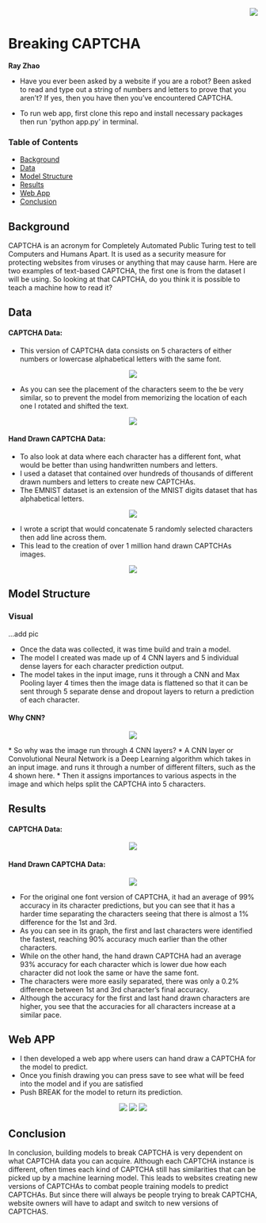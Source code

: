 <p align="right">
<img src="img/yelp-logo.png">
</p>

# Breaking CAPTCHA
**Ray Zhao**

* Have you ever been asked by a website if you are a robot? Been asked to read and type out a string of numbers and letters to prove that you aren’t? If yes, then you have then you’ve encountered CAPTCHA.

* To run web app, first clone this repo and install necessary packages then run 'python app.py' in terminal.

### Table of Contents

* [Background](#description)
* [Data](#data)
* [Model Structure](#model)
* [Results](#results)
* [Web App](#webapp)
* [Conclusion](#conclusion)

<a name="description"></a>
## Background

CAPTCHA is an acronym for Completely Automated Public Turing test to tell Computers and Humans Apart. It is used as a security measure for protecting websites from viruses or anything that may cause harm. Here are two examples of text-based CAPTCHA, the first one is from the dataset I will be using. So looking at that CAPTCHA, do you think it is possible to teach a machine how to read it?


<a name="data"></a>
## Data

#### CAPTCHA Data:
* This version of CAPTCHA data consists on 5 characters of either numbers or lowercase alphabetical letters with the same font.

<p align="center">
<img src="images/before_data_aug.png">
</p>

* As you can see the placement of the characters seem to the be very similar, so to prevent the model from memorizing the location of each one I rotated and shifted the text.

<p align="center">
<img src="images/augmented.png">
</p>

#### Hand Drawn CAPTCHA Data:
* To also look at data where each character has a different font, what would be better than using handwritten numbers and letters.
* I used a dataset that contained over hundreds of thousands of different drawn numbers and letters to create new CAPTCHAs.
* The EMNIST dataset is an extension of the MNIST digits dataset that has alphabetical letters.

<p align="center">
<img src="images/sevens.png">
</p>

* I wrote a script that would concatenate 5 randomly selected characters then add line across them.
* This lead to the creation of over 1 million hand drawn CAPTCHAs images.

<p align="center">
<img src="images/hand_created.png">
</p>

<a name="model"></a>
## Model Structure

### Visual
...add pic

* Once the data was collected, it was time build and train a model.
* The model I created was made up of 4 CNN layers and 5 individual dense layers for each character prediction output.  
* The model takes in the input image, runs it through a CNN and Max Pooling layer 4 times then the image data is flattened so that it can be sent through 5 separate dense and dropout layers to return a prediction of each character.


#### Why CNN?
<p align="center">
<img src="images/cnn_filters.png">
</p>
* So why was the image run through 4 CNN layers?
* A CNN layer or Convolutional Neural Network is a Deep Learning algorithm which takes in an input image.
and runs it through a number of different filters, such as the 4 shown here.
* Then it assigns importances to various aspects in the image and which helps split the CAPTCHA into 5 characters.


<a name="results"></a>
## Results

#### CAPTCHA Data:
<p align='center'>
<img src="images/results1.png"> 
</p>

#### Hand Drawn CAPTCHA Data:
<p align='center'>
<img src="images/results2.png"> 
</p>

* For the original one font version of CAPTCHA, it had an average of 99% accuracy in its character predictions, but you can see that it has a harder time separating the characters seeing that there is almost a 1% difference for the 1st and 3rd. 
* As you can see in its graph, the first and last characters were identified the fastest, reaching 90% accuracy much earlier than the other characters.
* While on the other hand, the hand drawn CAPTCHA had an average 93% accuracy for each character which is lower due how each character did not look the same or have the same font. 
* The characters were more easily separated, there was only a 0.2% difference between 1st and 3rd character’s final accuracy.
* Although the accuracy for the first and last hand drawn characters are higher, you see that the accuracies for all characters increase at a similar pace.


<a name="webapp"></a>
## Web APP
* I then developed a web app where users can hand draw a CAPTCHA for the model to predict.
* Once you finish drawing you can press save to see what will be feed into the model and if you are satisfied
* Push BREAK for the model to return its prediction.

<p align='center'>
<img src="images/webapp1.png">
<img src="images/webapp2.png">
<img src="images/webapp3.png">

</p>


<a name="conclusion"></a>
## Conclusion

In conclusion, building models to break CAPTCHA is very dependent on what CAPTCHA data you can acquire. Although each CAPTCHA instance is different, often times each kind of CAPTCHA still has similarities that can be picked up by a machine learning model. This leads to websites creating new versions of CAPTCHAs to combat people training models to predict CAPTCHAs. But since there will always be people trying to break CAPTCHA, website owners will have to adapt and switch to new versions of CAPTCHAS.

